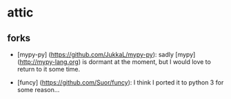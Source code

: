 # attic

## forks

- [mypy-py] (https://github.com/JukkaL/mypy-py):
  sadly [mypy] (http://mypy-lang.org) is dormant at the moment, but I would love
  to return to it some time.

- [funcy] (https://github.com/Suor/funcy):
  I think I ported it to python 3 for some reason...
